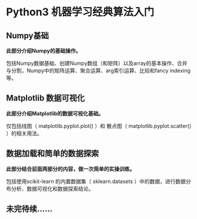 # Python3 机器学习经典算法入门
## Numpy基础
**此部分介绍Numpy的基础操作。**

包括Numpy数据基础、创建Numpy数组（和矩阵）以及array的基本操作、合并与分割，Numpy中的矩阵运算、聚合运算、arg索引运算、比较和fancy indexing等。





## Matplotlib 数据可视化
**此部分介绍Matplotlib的数据可视化基础。**

仅包括线图（ matplotlib.pyplot.plot() ）和 散点图（ matplotlib.pyplot.scatter() ）的相关用法。





## 数据加载和简单的数据探索
**此部分结合前面两部分的内容，做一次简单的实操训练。**

包括使用scikit-learn 的内置数据集（ sklearn.datasets ）中的数据，进行数据分布分析、数据可视化和数据探索结论。





## 未完待续......




